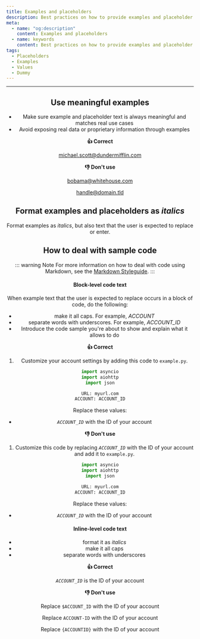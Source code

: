 ```yaml
---
title: Examples and placeholders
description: Best practices on how to provide examples and placeholder text so that users can relate to them
meta:
  - name: "og:description"
    content: Examples and placeholders
  - name: keywords
    content: Best practices on how to provide examples and placeholder text so that users can relate to them
tags:
  - Placeholders
  - Examples
  - Values
  - Dummy
---
```


<Header/>

---

## Use meaningful examples

- Make sure example and placeholder text is always meaningful and matches real use cases
- Avoid exposing real data or proprietary information through examples

**:thumbsup: Correct**

michael.scott@dundermifflin.com

**:thumbsdown: Don't use**

bobama@whitehouse.com

handle@domain.tld

## Format examples and placeholders as *italics*

Format examples as *italics*, but also text that the user is expected to replace or enter.

## How to deal with sample code

::: warning Note
For more information on how to deal with code using Markdown, see the [Markdown Styleguide](https://ocular-d.github.io/styleguide-markdown/code.html "Link to ocular-d Markdown Styleguide").
:::

#### Block-level code text

When example text that the user is expected to replace occurs in a block of code, do the following:

- make it all caps. For example, *ACCOUNT*
- separate words with underscores. For example, *ACCOUNT_ID*
- Introduce the code sample you're about to show and explain what it allows to do

**:thumbsup: Correct**

1. Customize your account settings by adding this code to `example.py`.

```python {6}
import asyncio
import aiohttp
import json

URL: myurl.com
ACCOUNT: ACCOUNT_ID
```

Replace these values:

- *`ACCOUNT_ID`* with the ID of your account

**:thumbsdown: Don't use**

1. Customize this code by replacing *`ACCOUNT_ID`* with the ID of your account and add it to `example.py`.

```python
import asyncio
import aiohttp
import json

URL: myurl.com
ACCOUNT: ACCOUNT_ID
```

Replace these values:

- *`ACCOUNT_ID`* with the ID of your account

#### Inline-level code text

- format it as *italics*
- make it all caps
- separate words with underscores

**:thumbsup: Correct**

*`ACCOUNT_ID`* is the ID of your account

**:thumbsdown: Don't use**

Replace `$ACCOUNT_ID` with the ID of your account

Replace `ACCOUNT-ID` with the ID of your account

Replace `{ACCOUNTID}` with the ID of your account